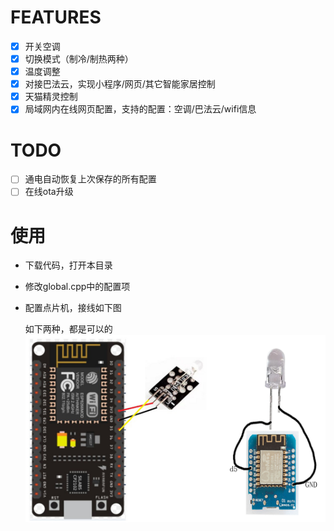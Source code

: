 # FEATURES

- [x] 开关空调
- [x] 切换模式（制冷/制热两种）
- [x] 温度调整
- [x] 对接巴法云，实现小程序/网页/其它智能家居控制
- [x] 天猫精灵控制
- [x] 局域网内在线网页配置，支持的配置：空调/巴法云/wifi信息

# TODO

- [ ] 通电自动恢复上次保存的所有配置
- [ ] 在线ota升级

# 使用

- 下载代码，打开本目录

- 修改global.cpp中的配置项

- 配置点片机，接线如下图
  
  如下两种，都是可以的
  ![接线图1](./extension/接线图.jpg)
